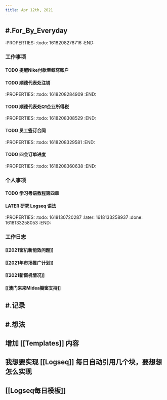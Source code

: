 ```yaml
---
title: Apr 12th, 2021
---
```


## #.For_By_Everyday
:PROPERTIES:
:todo: 1618208278716
:END:
### **工作事项**
#### TODO 提醒Nike付款至鲸穹账户
#### TODO 顺德代表处注销
:PROPERTIES:
:todo: 1618208284909
:END:
#### TODO 顺德代表处Q1企业所得税
:PROPERTIES:
:todo: 1618208308529
:END:
#### TODO 员工签订合同
:PROPERTIES:
:todo: 1618208329581
:END:
#### TODO 四会订单进度
:PROPERTIES:
:todo: 1618208360638
:END:
####
### **个人事项**
#### TODO 学习粤语教程第四章
#### LATER 研究 Logseq 语法
:PROPERTIES:
:todo: 1618130720287
:later: 1618133258937
:done: 1618133258053
:END:
####
### **工作日志**
#### [[2021窗机新能效问题]]
#### [[2021年市场推广计划]]
#### [[2021新窗机情况]]
#### [[澳门来来Midea橱窗支持]]
####
## #.记录
## #.想法
##
## 增加 [[Templates]] 内容
## 我想要实现 [[Logseq]] 每日自动引用几个块，要想想怎么实现
## [[Logseq每日模板]]
